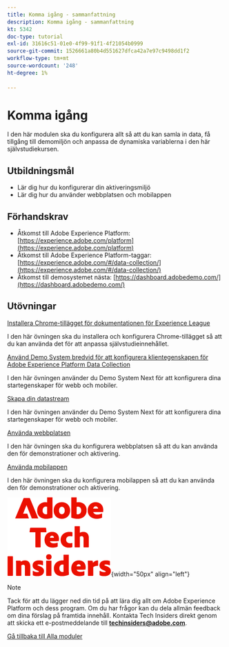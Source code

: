 ```yaml
---
title: Komma igång - sammanfattning
description: Komma igång - sammanfattning
kt: 5342
doc-type: tutorial
exl-id: 31616c51-01e0-4f99-91f1-4f21054b0999
source-git-commit: 1526661a80b4d551627dfca42a7e97c9498dd1f2
workflow-type: tm+mt
source-wordcount: '248'
ht-degree: 1%

---
```


# Komma igång

I den här modulen ska du konfigurera allt så att du kan samla in data, få tillgång till demomiljön och anpassa de dynamiska variablerna i den här självstudiekursen.

## Utbildningsmål

- Lär dig hur du konfigurerar din aktiveringsmiljö
- Lär dig hur du använder webbplatsen och mobilappen

## Förhandskrav

- Åtkomst till Adobe Experience Platform: [https://experience.adobe.com/platform](https://experience.adobe.com/platform)
- Åtkomst till Adobe Experience Platform-taggar: [https://experience.adobe.com/#/data-collection/](https://experience.adobe.com/#/data-collection/)
- Åtkomst till demosystemet nästa: [https://dashboard.adobedemo.com/](https://dashboard.adobedemo.com/)

## Utövningar

[Installera Chrome-tillägget för dokumentationen för Experience League](./ex1.md)

I den här övningen ska du installera och konfigurera Chrome-tillägget så att du kan använda det för att anpassa självstudieinnehållet.

[Använd Demo System bredvid för att konfigurera klientegenskapen för Adobe Experience Platform Data Collection](./ex2.md)

I den här övningen använder du Demo System Next för att konfigurera dina startegenskaper för webb och mobiler.

[Skapa din datastream](./ex3.md)

I den här övningen använder du Demo System Next för att konfigurera dina startegenskaper för webb och mobiler.

[Använda webbplatsen](./ex4.md)

I den här övningen ska du konfigurera webbplatsen så att du kan använda den för demonstrationer och aktivering.

[Använda mobilappen](./ex5.md)

I den här övningen ska du konfigurera mobilappen så att du kan använda den för demonstrationer och aktivering.

![Tech Insiders](./../../../assets/images/techinsiders.png){width="50px" align="left"}

>[!NOTE]
>
>Tack för att du lägger ned din tid på att lära dig allt om Adobe Experience Platform och dess program. Om du har frågor kan du dela allmän feedback om dina förslag på framtida innehåll. Kontakta Tech Insiders direkt genom att skicka ett e-postmeddelande till **techinsiders@adobe.com**.

[Gå tillbaka till Alla moduler](../../../overview.md)
